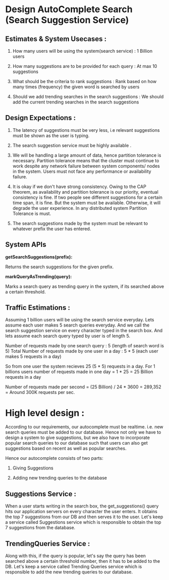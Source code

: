 # Design AutoComplete Search (Search Suggestion Service)



## Estimates & System Usecases :
1. How many users will be using the system(search service) : 1 Billion users

2. How many suggestions are to be provided for each query : At max 10 suggestions

3. What should be the criteria to rank suggestions : Rank based on how many times (frequency) the given word is searched by users 

4. Should we add trending searches in the search suggestions : We should add the current trending searches in the search suggestions

## Design Expectations :
1. The latency of suggestions must be very less, i.e relevant suggestions must be shown as the user is typing.

2. The search suggestion service must be highly available .

3. We will be handling a large amount of data, hence partition tolerance is necessary. Partition tolerance means that the cluster must continue to work despite any network failure between system components/ nodes in the system. Users must not face any performance or availability failure.

4. It is okay if we don't have strong consistency. Owing to the CAP theorem, as availability and partition tolerance is our priority, eventual consistency is fine. If two people see different suggestions for a certain time span, it is fine. But the system must be available. Otherwise, it will degrade the user experience. In any distributed system Partition Tolerance is must.

5. The search suggestions made by the system  must be relevant to whatever prefix the user has entered.

## System APIs
**getSearchSuggestions(prefix):**

Returns the search suggestions for the given prefix.

**markQueryAsTrending(query):**

Marks a search query as trending query in the system, if its searched above a certain threshold.

## Traffic Estimations :
Assuming 1 billion users will be using the search service everyday.
Lets assume each user makes 5 search queries everyday. And we call the search suggestion service on every character typed in the search box.
And lets assume each search query typed by user is of length 5.

Number of requests made by one search query : 5 (length of search word is 5)
Total Number of requests made by one user in a day : 5 * 5 (each user makes 5 requests in a day)

So from one user the system recieves 25 (5 * 5) requests in a day.
For 1 billions users number of requests made in one day = 1 * 25 = 25 Billion requests in a day

Number of requests made per second =  (25 Billion) / 24 * 3600 = 289,352 = Around 300K requests per sec.

# High level design :

According to our requirements, our autocomplete must be realtime. i.e. new search queries must be added to our database. Hence not only we have to design a system to give suggestions, but we also have to incorporate popular search queries to our database such that users can also get suggestions based on recent as well as popular searches.

Hence our autocomplete consists of two parts:

1. Giving Suggestions

2. Adding new trending queries to the database

## Suggestions Service :

When a user starts writing in the search box, the get_suggestions() query hits our application servers on every character the user enters. It obtains the top 7 suggestions from our DB and then serves it to the user. Let's keep a service called Suggestions service which is responsible to obtain the top 7 suggestions from the database.

## TrendingQueries Service :

Along with this, if the query is popular, let's say the query has been searched above a certain threshold number, then it has to be added to the DB. Let's keep a service called Trending Queries service which is responsible to add the new trending queries to our database.



